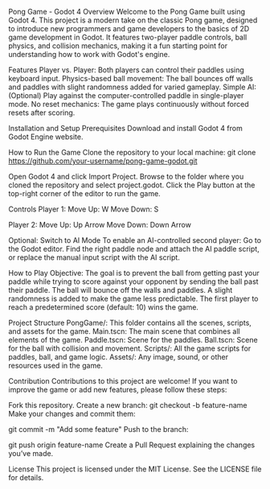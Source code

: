 Pong Game - Godot 4
Overview
Welcome to the Pong Game built using Godot 4. This project is a modern take on the classic Pong game, designed to introduce new programmers and game developers to the basics of 2D game development in Godot. It features two-player paddle controls, ball physics, and collision mechanics, making it a fun starting point for understanding how to work with Godot's engine.

Features
Player vs. Player: Both players can control their paddles using keyboard input.
Physics-based ball movement: The ball bounces off walls and paddles with slight randomness added for varied gameplay.
Simple AI: (Optional) Play against the computer-controlled paddle in single-player mode.
No reset mechanics: The game plays continuously without forced resets after scoring.

Installation and Setup
Prerequisites
Download and install Godot 4 from Godot Engine website.

How to Run the Game
Clone the repository to your local machine:
git clone https://github.com/your-username/pong-game-godot.git

Open Godot 4 and click Import Project.
Browse to the folder where you cloned the repository and select project.godot.
Click the Play button at the top-right corner of the editor to run the game.

Controls
Player 1:
Move Up: W
Move Down: S

Player 2:
Move Up: Up Arrow
Move Down: Down Arrow

Optional: Switch to AI Mode
To enable an AI-controlled second player:
Go to the Godot editor.
Find the right paddle node and attach the AI paddle script, or replace the manual input script with the AI script.

How to Play
Objective: The goal is to prevent the ball from getting past your paddle while trying to score against your opponent by sending the ball past their paddle.
The ball will bounce off the walls and paddles. A slight randomness is added to make the game less predictable.
The first player to reach a predetermined score (default: 10) wins the game.

Project Structure
PongGame/: This folder contains all the scenes, scripts, and assets for the game.
Main.tscn: The main scene that combines all elements of the game.
Paddle.tscn: Scene for the paddles.
Ball.tscn: Scene for the ball with collision and movement.
Scripts/: All the game scripts for paddles, ball, and game logic.
Assets/: Any image, sound, or other resources used in the game.

Contribution
Contributions to this project are welcome! If you want to improve the game or add new features, please follow these steps:

Fork this repository.
Create a new branch:
git checkout -b feature-name
Make your changes and commit them:

git commit -m "Add some feature"
Push to the branch:

git push origin feature-name
Create a Pull Request explaining the changes you’ve made.

License
This project is licensed under the MIT License. See the LICENSE file for details.
